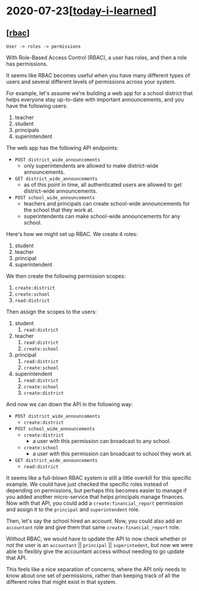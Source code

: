 # 2020-07-23[[today-i-learned]]

## [[rbac]]

```
User -> roles -> permissions
```

With Role-Based Access Control (RBAC), a user has roles, and then a role has
permissions.

It seems like RBAC becomes useful when you have many different types of users
and several different levels of permissions across your system.

For example, let's assume we're building a web app for a school district that
helps everyone stay up-to-date with important announcements, and you have the
following users:

1. teacher
2. student
3. principals
4. superintendent 

The web app has the following API endpoints:

- `POST district_wide_announcements`
  - only superintendents are allowed to make district-wide announcements.
- `GET district_wide_announcements`
  - as of this point in time, all authenticated users are allowed to get
    district-wide announcements.
- `POST school_wide_announcements`
  - teachers and principals can create school-wide announcements for the school
    that they work at.
  - superintendents can make school-wide announcements for any school.


Here's how we might set up RBAC. We create 4 roles:

1. student
2. teacher
3. principal
4. superintendent

We then create the following permission scopes:

1. `create:district`
2. `create:school`
3. `read:district`

Then assign the scopes to the users:

1. student
   1. `read:district`
2. teacher
   1. `read:district`
   2. `create:school`
3. principal
   1. `read:district`
   2. `create:school`
4. superintendent
   1. `read:district`
   2. `create:school`
   3. `create:district`

And now we can down the API in the following way:

- `POST district_wide_announcements`
  - `create:district`
- `POST school_wide_announcements`
  - `create:district`
    - a user with this permission can broadcast to any school.
  - `create:school`
    - a user with this permission can broadcast to school they work at.
- `GET district_wide_announcements`
  - `read:district`

It seems like a full-blown RBAC system is still a little overkill for this
specific example. We could have just checked the specific roles instead of
depending on permissions, but perhaps this becomes easier to manage if you added
another micro-service that helps principals manage finances. Now with that API,
you could add a `create:financial_report` permission and assign it to the
`principal` and `superintendent` role.

Then, let's say the school hired an account. Now, you could also add an
`accountant` role and give them that same `create:financial_report` role.

Without RBAC, we would have to update the API to now check whether or not the
user is an `accountant` || `principal` || `superintedent`, but now we were able
to flexibly give the accountant access without needing to go update that API.

This feels like a nice separation of concerns, where the API only needs to know
about one set of permissions, rather than keeping track of all the different
roles that might exist in that system. 

[//begin]: # "Autogenerated link references for markdown compatibility"
[today-i-learned]: ../today-i-learned "Today I Learned"
[rbac]: ../../topics/security/rbac "Role-Based Access Control"
[//end]: # "Autogenerated link references"
